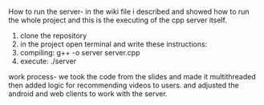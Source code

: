 How to run the server-
in the wiki file i described and showed how to run the whole project and this is the executing of the cpp server itself.
1. clone the repository
2. in the project open terminal and write these instructions:
3. compiling: g++ -o server server.cpp
4. execute: ./server

work process-
we took the code from the slides and made it multithreaded then added logic for recommending videos to users.
and adjusted the android and web clients to work with the server.
